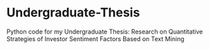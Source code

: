 # Undergraduate-Thesis
Python code for my Undergraduate Thesis: Research on Quantitative Strategies of Investor Sentiment Factors Based on Text Mining
